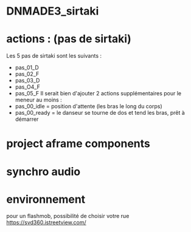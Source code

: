 # DNMADE3_sirtaki


# actions : (pas de sirtaki)
Les 5 pas de sirtaki sont les suivants :
- pas_01_D
- pas_02_F
- pas_03_D
- pas_O4_F
- pas_05_F
Il serait bien d'ajouter 2 actions supplémentaires pour le meneur au moins :
- pas_00_idle  = position d'attente (les bras le long du corps)
- pas_00_ready = le danseur se tourne de dos et tend les bras, prêt à démarrer

# project aframe components


# synchro audio

# environnement
pour un flashmob, possibilité de choisir votre rue
https://svd360.istreetview.com/
